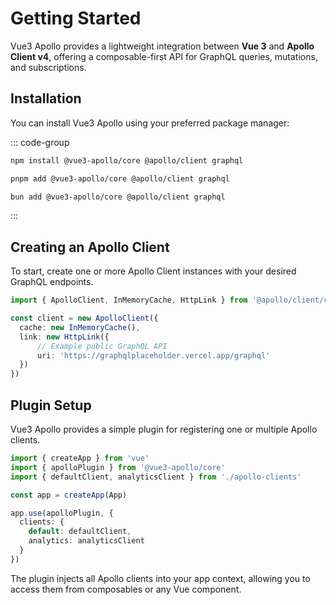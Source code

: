 # Getting Started

Vue3 Apollo provides a lightweight integration between **Vue 3** and **Apollo Client v4**, offering a composable-first API for GraphQL queries, mutations, and subscriptions.


## Installation

You can install Vue3 Apollo using your preferred package manager:

::: code-group

```bash [npm]
npm install @vue3-apollo/core @apollo/client graphql
```

```bash [pnpm]
pnpm add @vue3-apollo/core @apollo/client graphql
```

```bash [bun]
bun add @vue3-apollo/core @apollo/client graphql
```

:::

## Creating an Apollo Client

To start, create one or more Apollo Client instances with your desired GraphQL endpoints.

```ts
import { ApolloClient, InMemoryCache, HttpLink } from '@apollo/client/core'

const client = new ApolloClient({
  cache: new InMemoryCache(),
  link: new HttpLink({
      // Example public GraphQL API
      uri: 'https://graphqlplaceholder.vercel.app/graphql'
  })
})
```

## Plugin Setup

Vue3 Apollo provides a simple plugin for registering one or multiple Apollo clients.

```ts
import { createApp } from 'vue'
import { apolloPlugin } from '@vue3-apollo/core'
import { defaultClient, analyticsClient } from './apollo-clients'

const app = createApp(App)

app.use(apolloPlugin, {
  clients: {
    default: defaultClient,
    analytics: analyticsClient
  }
})
```

The plugin injects all Apollo clients into your app context, allowing you to access them from composables or any Vue component.
